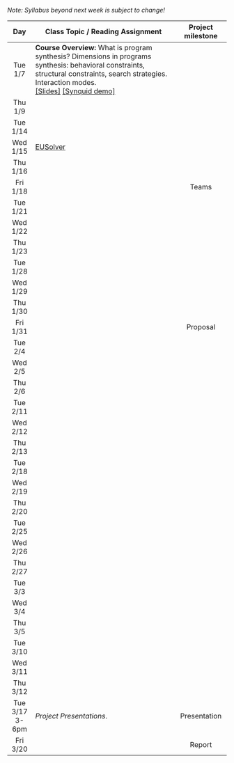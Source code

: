 *Note: Syllabus beyond next week is subject to change!*

| Day           | Class Topic / Reading Assignment | Project milestone |
|:-------------:| ----- | :-------:|
|Tue<br/> 1/7   |**Course Overview:** What is program synthesis? Dimensions in programs synthesis: behavioral constraints, structural constraints, search strategies. Interaction modes.<br/>[\[Slides\]](../blob/master/lectures/Lecture01.pdf) [\[Synquid demo\]](http://comcom.csail.mit.edu/demos/#intersection)| |
|Thu<br/> 1/9   | | | 
|Tue<br/> 1/14  | | |
|Wed<br/> 1/15  | [EUSolver](Reading-List#week-2-eusolver) | | 
|Thu<br/> 1/16  | | |
|Fri<br/> 1/18  | | Teams |
|Tue<br/> 1/21  | | |
|Wed<br/> 1/22  | | | 
|Thu<br/> 1/23  | | |
|Tue<br/> 1/28  | | |
|Wed<br/> 1/29  | | | 
|Thu<br/> 1/30  | | |
|Fri<br/> 1/31  | | Proposal |
|Tue<br/> 2/4   | | |
|Wed<br/> 2/5   | | | 
|Thu<br/> 2/6   | | |
|Tue<br/> 2/11  | | |
|Wed<br/> 2/12  | | | 
|Thu<br/> 2/13  | | |
|Tue<br/> 2/18  | | |
|Wed<br/> 2/19  | | | 
|Thu<br/> 2/20  | | |
|Tue<br/> 2/25  | | |
|Wed<br/> 2/26  | | | 
|Thu<br/> 2/27  | | |
|Tue<br/> 3/3   | | |
|Wed<br/> 3/4   | | | 
|Thu<br/> 3/5   | | |
|Tue<br/> 3/10  | | |
|Wed<br/> 3/11  | | | 
|Thu<br/> 3/12  | | |
|Tue<br/> 3/17<br/> 3-6pm |*Project Presentations*.| Presentation |
|Fri<br/> 3/20 | | Report |




